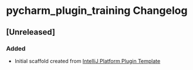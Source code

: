 <!-- Keep a Changelog guide -> https://keepachangelog.com -->

# pycharm_plugin_training Changelog

## [Unreleased]
### Added
- Initial scaffold created from [IntelliJ Platform Plugin Template](https://github.com/JetBrains/intellij-platform-plugin-template)
